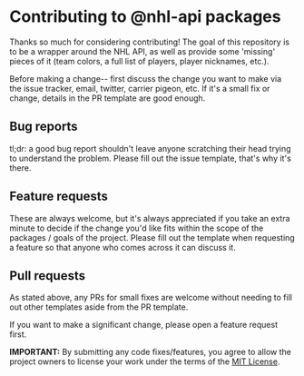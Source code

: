 # Contributing to @nhl-api packages

Thanks so much for considering contributing! The goal of this repository is to be a wrapper around the NHL API, as well as provide some 'missing' pieces of it (team colors, a full list of players, player nicknames, etc.).

Before making a change-- first discuss the change you want to make via the issue tracker, email, twitter, carrier pigeon, etc. If it's a small fix or change, details in the PR template are good enough.

## Bug reports

tl;dr: a good bug report shouldn't leave anyone scratching their head trying to understand the problem. Please fill out the issue template, that's why it's there.

## Feature requests

These are always welcome, but it's always appreciated if you take an extra minute to decide if the change you'd like fits within the scope of the packages / goals of the project. Please fill out the template when requesting a feature so that anyone who comes across it can discuss it.

## Pull requests

As stated above, any PRs for small fixes are welcome without needing to fill out other templates aside from the PR template. 

If you want to make a significant change, please open a feature request first.

**IMPORTANT:** By submitting any code fixes/features, you agree to allow the project owners to license your work under the terms of the [MIT License](./LICENSE).

